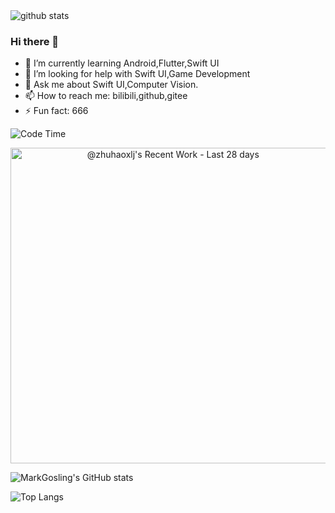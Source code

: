 <picture decoding="async" loading="lazy">
  <source media="(prefers-color-scheme: light)" srcset="https://pixel-profile.vercel.app/api/github-stats?username=zhuhaoxlj&screen_effect=false&background=linear-gradient(to%20bottom%20right%2C%20%2374dcc4%2C%20%234597e9)">
  <source media="(prefers-color-scheme: dark)" srcset="https://pixel-profile.vercel.app/api/github-stats?username=zhuhaoxlj&screen_effect=true&background=linear-gradient(to%20bottom%20right%2C%20%235580eb%2C%20%232aeeff)">
  <img alt="github stats" src="https://pixel-profile.vercel.app/api/github-stats?username=LuciNyan&screen_effect=false&background=linear-gradient(to%20bottom%20right%2C%20%2374dcc4%2C%20%234597e9)">
</picture>

### Hi there 👋
- 🌱 I’m currently learning Android,Flutter,Swift UI
- 🤔 I’m looking for help with Swift UI,Game Development
- 💬 Ask me about Swift UI,Computer Vision.
- 📫 How to reach me: bilibili,github,gitee
- ⚡ Fun fact: 666

![Code Time](https://github-readme-stats.vercel.app/api/wakatime?username=zhuhaoxlj&langs_count=10)

<a href="https://next.ossinsight.io/widgets/official/compose-currently-working-on?user_id=56185765&activity_type=all" target="_blank" style="display: block" align="center">
  <picture>
    <source media="(prefers-color-scheme: dark)" srcset="https://next.ossinsight.io/widgets/official/compose-currently-working-on/thumbnail.png?user_id=56185765&activity_type=all&image_size=auto&color_scheme=dark" width="504.5" height="auto">
    <img alt="@zhuhaoxlj's Recent Work - Last 28 days" src="https://next.ossinsight.io/widgets/official/compose-currently-working-on/thumbnail.png?user_id=56185765&activity_type=all&image_size=auto&color_scheme=light" width="504.5" height="auto">
  </picture>
</a>



![MarkGosling's GitHub stats](https://github-readme-stats.vercel.app/api?username=zhuhaoxlj&show_icons=true&count_private=true)

![Top Langs](https://github-readme-stats.vercel.app/api/top-langs/?username=zhuhaoxlj&langs_count=30&layout=compact&hide=html,Less,Batchfile)




